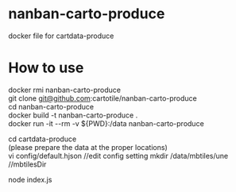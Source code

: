 # nanban-carto-produce
docker file for cartdata-produce

# How to use
docker rmi nanban-carto-produce  
git clone git@github.com:cartotile/nanban-carto-produce  
cd nanban-carto-produce  
docker build -t nanban-carto-produce .  
docker run -it --rm -v ${PWD}:/data nanban-carto-produce  
 
cd cartdata-produce  
(please prepare the data at the proper locations)  
vi config/default.hjson  //edit config setting
mkdir /data/mbtiles/une   //mbtilesDir

node index.js  
